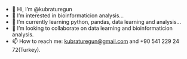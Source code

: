 - 👋 Hi, I’m @kubraturegun
- 👀 I’m interested in bioinformaticion analysis...
- 🌱 I’m currently learning python, pandas, data learning and analysis...
- 🎊 I’m looking to collaborate on data learning and bioinformaticion analysis. 
- 📫 How to reach me: kubraturegun@gmail.com and +90 541 229 24 72(Turkey).

<!---
kubraturegun/kubraturegun is a ✨ special ✨ repository because its `README.md` (this file) appears on your GitHub profile.
You can click the Preview link to take a look at your changes.
--->
